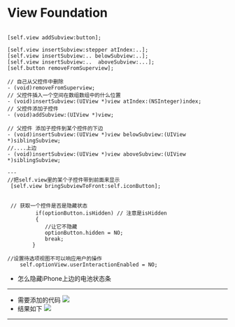 # View Foundation

````objc

[self.view addSubview:button];

[self.view insertSubview:stepper atIndex:..];
[self.view insertSubview:.. belowSubview:..];
[self.view insertSubview:..  aboveSubview:...];
[self.button removeFromSuperview];

// 自己从父控件中删除
- (void)removeFromSuperview;
// 父控件插入一个空间在数组数组中的什么位置
- (void)insertSubview:(UIView *)view atIndex:(NSInteger)index;
// 父控件添加子控件
- (void)addSubview:(UIView *)view;

// 父控件 添加子控件到某个控件的下边
- (void)insertSubview:(UIView *)view belowSubview:(UIView *)siblingSubview;
//....上边
- (void)insertSubview:(UIView *)view aboveSubview:(UIView *)siblingSubview;

---
//把self.view里的某个子控件带到前面来显示
 [self.view bringSubviewToFront:self.iconButton];


 // 获取一个控件是否是隐藏状态
         if(optionButton.isHidden) // 注意是isHidden
         {
            //让它不隐藏
            optionButton.hidden = NO;
            break;
        }

//设置待选项视图不可以响应用户的操作
    self.optionView.userInteractionEnabled = NO;

````


- 怎么隐藏iPhone上边的电池状态条

---
- 需要添加的代码
![](file:///Users/apple/Desktop/Library/LibrarypPictures/Snip20160517_2.png)
- 结果如下
![](file:///Users/apple/Desktop/Library/LibrarypPictures/Snip20160517_3.png)
---






